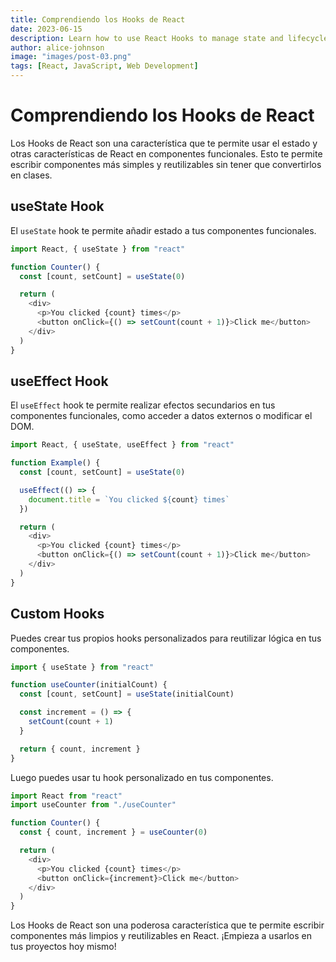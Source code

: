 ```yaml
---
title: Comprendiendo los Hooks de React
date: 2023-06-15
description: Learn how to use React Hooks to manage state and lifecycle in functional components.
author: alice-johnson
image: "images/post-03.png"
tags: [React, JavaScript, Web Development]
---
```


# Comprendiendo los Hooks de React

Los Hooks de React son una característica que te permite usar el estado y otras características de React en componentes funcionales. Esto te permite escribir componentes más simples y reutilizables sin tener que convertirlos en clases.

## useState Hook

El `useState` hook te permite añadir estado a tus componentes funcionales.

```javascript
import React, { useState } from "react"

function Counter() {
  const [count, setCount] = useState(0)

  return (
    <div>
      <p>You clicked {count} times</p>
      <button onClick={() => setCount(count + 1)}>Click me</button>
    </div>
  )
}
```

## useEffect Hook

El `useEffect` hook te permite realizar efectos secundarios en tus componentes funcionales, como acceder a datos externos o modificar el DOM.

```javascript
import React, { useState, useEffect } from "react"

function Example() {
  const [count, setCount] = useState(0)

  useEffect(() => {
    document.title = `You clicked ${count} times`
  })

  return (
    <div>
      <p>You clicked {count} times</p>
      <button onClick={() => setCount(count + 1)}>Click me</button>
    </div>
  )
}
```

## Custom Hooks

Puedes crear tus propios hooks personalizados para reutilizar lógica en tus componentes.

```javascript
import { useState } from "react"

function useCounter(initialCount) {
  const [count, setCount] = useState(initialCount)

  const increment = () => {
    setCount(count + 1)
  }

  return { count, increment }
}
```

Luego puedes usar tu hook personalizado en tus componentes.

```javascript
import React from "react"
import useCounter from "./useCounter"

function Counter() {
  const { count, increment } = useCounter(0)

  return (
    <div>
      <p>You clicked {count} times</p>
      <button onClick={increment}>Click me</button>
    </div>
  )
}
```

Los Hooks de React son una poderosa característica que te permite escribir componentes más limpios y reutilizables en React. ¡Empieza a usarlos en tus proyectos hoy mismo!
